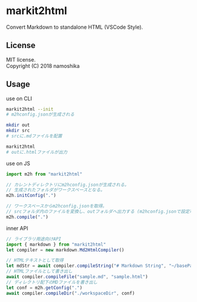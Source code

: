 # markit2html
Convert Markdown to standalone HTML (VSCode Style).

## License
MIT license.  
Copyright (C) 2018 namoshika

## Usage
use on CLI
```bash
markit2html --init
# m2hconfig.jsonが生成される

mkdir out
mkdir src
# srcに.mdファイルを配置

markit2html
# outに.htmlファイルが出力
```

use on JS
```js
import m2h from "markit2html"

// カレントディレクトリにm2hconfig.jsonが生成される。
// 生成されたフォルダがワークスペースとなる。
m2h.initConfig(".")

// ワークスペースからm2hconfig.jsonを取得。
// srcフォルダ内のファイルを変換し、outフォルダへ出力する (m2hconfig.jsonで設定可能)
m2h.compile(".")
```
inner API
```js
// ライブラリ用途向けAPI
import { markdown } from "markit2html"
let compiler = new markdown.Md2HtmlCompiler()

// HTMLテキストとして取得
let mdStr = await compiler.compileString("# Markdown String", "~/basePath")
// HTMLファイルとして書き出し
await compiler.compileFile("sample.md", "sample.html")
// ディレクトリ配下のMDファイルを書き出し
let conf = m2h.getConfig(".")
await compiler.compileDir("./workspaceDir", conf)
```